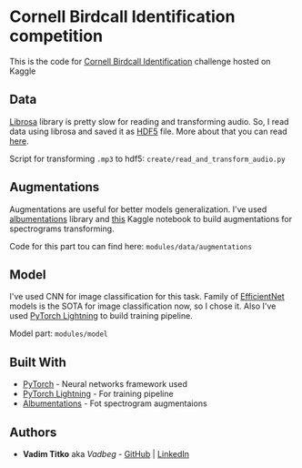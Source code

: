 # Cornell Birdcall Identification competition

This is the code for [Cornell Birdcall Identification](https://www.kaggle.com/c/birdsong-recognition/overview) challenge hosted on Kaggle

## Data

[Librosa](https://github.com/librosa/librosa) library is pretty slow for reading and transforming audio. 
So, I read data using librosa and saved it as [HDF5](https://www.h5py.org) file. 
More about that you can read [here](https://www.kaggle.com/c/birdsong-recognition/discussion/181456).

Script for transforming `.mp3` to hdf5: `create/read_and_transform_audio.py`

## Augmentations 

Augmentations are useful for better models generalization. 
I've used [albumentations](https://github.com/albumentations-team/albumentations) 
library and [this](https://www.kaggle.com/tanulsingh077/audio-albumentations-transform-your-audio) Kaggle notebook to build augmentations for spectrograms transforming.

Code for this part tou can find here: `modules/data/augmentations`

## Model

I've used CNN for image classification for this task. 
Family of [EfficientNet](https://github.com/lukemelas/EfficientNet-PyTorch) models is the SOTA for image classification now, so I chose it. 
Also I've used [PyTorch Lightning](https://github.com/PyTorchLightning/pytorch-lightning) to build training pipeline.

Model part: `modules/model`

## Built With

* [PyTorch](https://docs.djangoproject.com/en/2.2/) - Neural networks framework used
* [PyTorch Lightning](https://docs.djangoproject.com/en/2.2/) - For training pipeline
* [Albumentations](https://github.com/albumentations-team/albumentations) - Fot spectrogram augmentaions

## Authors

* **Vadim Titko** aka *Vadbeg* - [GitHub](https://github.com/Vadbeg/PythonHomework/commits?author=Vadbeg) 
| [LinkedIn](https://www.linkedin.com/in/vadtitko/)
